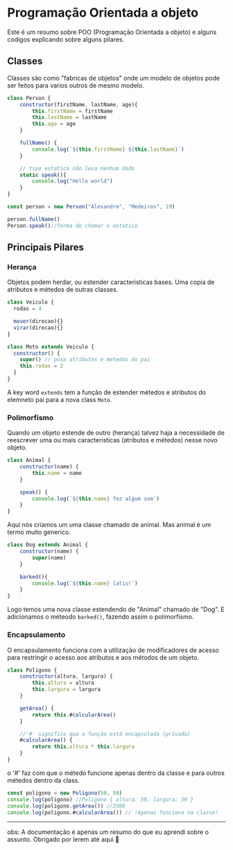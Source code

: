 # Programação Orientada a objeto

Este é um resumo sobre POO (Programação Orientada a objeto) e alguns codigos explicando sobre alguns pilares.

## Classes
Classes são como "fabricas de objetos" onde um modelo de objetos pode ser feitos para varios outros de mesmo modelo.

```js
class Person {
    constructor(firstName, lastName, age){
        this.firstName = firstName
        this.lastName = lastName
        this.age = age
    }

    fullName() {
        console.log(`${this.firstName} ${this.lastName}`)
    }

    // tipo estatico não leva nenhum dado 
    static speak(){
        console.log("Hello world")
    }
}

const person = new Person("Alexandre", "Medeiros", 19)

person.fullName()
Person.speak()//forma de chamar o estatico
```


## Principais Pilares 

### Herança
Objetos podem herdar, ou estender caracteristicas bases. Uma copia de atributos e mètedos de outras classes.

```js
class Veiculo {
  rodas = 4

  mover(direcao){}
  virar(direcao){}
}

class Moto extends Veiculo {
  constructor() {
    super() // puxa atributos e metedos do pai
    this.rodas = 2
  }
}
```

A key word ```extends``` tem a função de estender métedos e atributos do elemneto pai para a nova class ```Moto```.

### Polimorfismo
Quando um objeto estende de outro (herança) talvez haja a necessidade de reescrever uma ou mais caracteristicas (atributos e métedos) nesse novo objeto.

````js
class Animal {
    constructor(name) {
        this.name = name
    }

    speak() {
        console.log(`${this.name} fez algum som`)
    }
}
````
Aqui nòs criamos um uma classe chamado de animal. Mas animal è um termo muito generico.

`````js
class Dog extends Animal {
    constructor(name) {
        super(name)
    }

    barked(){
        console.log(`${this.name} latiu!`)
    }
}
`````
Logo temos uma nova classe estendendo de "Animal" chamado de "Dog". E adicionamos o méteodo ``` barked() ```, fazendo assim o polimorfismo.

### Encapsulamento
O encapsulamento funciona com a utilização de modificadores de acesso para restringir o acesso aos atributos e aos métodos de um objeto. 

````js
class Poligono {
    constructor(altura, largura) {
        this.altura = altura
        this.largura = largura
    }

    getArea() {
        return this.#calcularArea()
    }

    //'#' significa qua a função está encapsulada (privada)
    #calcularArea() {
        return this.altura * this.largura
    }
}
````
o '#' faz com que o métedo funcione apenas dentro da classe e para outros métedos dentro da class.

````js
const poligono = new Poligono(50, 50)
console.log(poligono) //Poligono { altura: 50, largura: 50 }
console.log(poligono.getArea()) //2500
console.log(poligono.#calcularArea()) // !Apenas funciona na classe!
````

<hr>
obs: A documentação é apenas um resumo do que eu aprendi sobre o assunto. Obrigado por lerem atè aqui 💙